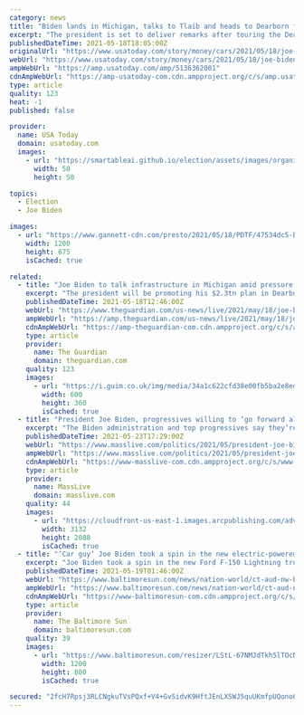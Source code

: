```yaml
---
category: news
title: "Biden lands in Michigan, talks to Tlaib and heads to Dearborn for Ford tour"
excerpt: "The president is set to deliver remarks after touring the Dearborn facility where the new electric pickup will be built."
publishedDateTime: 2021-05-18T18:05:00Z
originalUrl: "https://www.usatoday.com/story/money/cars/2021/05/18/joe-biden-ford-visit/5136362001/"
webUrl: "https://www.usatoday.com/story/money/cars/2021/05/18/joe-biden-ford-visit/5136362001/"
ampWebUrl: "https://amp.usatoday.com/amp/5136362001"
cdnAmpWebUrl: "https://amp-usatoday-com.cdn.ampproject.org/c/s/amp.usatoday.com/amp/5136362001"
type: article
quality: 123
heat: -1
published: false

provider:
  name: USA Today
  domain: usatoday.com
  images:
    - url: "https://smartableai.github.io/election/assets/images/organizations/usatoday.com-50x50.jpg"
      width: 50
      height: 50

topics:
  - Election
  - Joe Biden

images:
  - url: "https://www.gannett-cdn.com/presto/2021/05/18/PDTF/47534dc5-b325-4f4f-a13d-a74e7094a80c-AP_Biden_MIEV403.jpg?auto=webp&crop=4316,2428,x0,y219&format=pjpg&width=1200"
    width: 1200
    height: 675
    isCached: true

related:
  - title: "Joe Biden to talk infrastructure in Michigan amid pressure over Gaza – live"
    excerpt: "The president will be promoting his $2.3tn plan in Dearborn, whose large Arab-American plans to protest against his stance on Middle East strife"
    publishedDateTime: 2021-05-18T12:46:00Z
    webUrl: "https://www.theguardian.com/us-news/live/2021/may/18/joe-biden-infrastructure-gaza-us-politics-live"
    ampWebUrl: "https://amp.theguardian.com/us-news/live/2021/may/18/joe-biden-infrastructure-gaza-us-politics-live"
    cdnAmpWebUrl: "https://amp-theguardian-com.cdn.ampproject.org/c/s/amp.theguardian.com/us-news/live/2021/may/18/joe-biden-infrastructure-gaza-us-politics-live"
    type: article
    provider:
      name: The Guardian
      domain: theguardian.com
    quality: 123
    images:
      - url: "https://i.guim.co.uk/img/media/34a1c622cfd38e00fb5ba2e8ed1ffc7968c1ada0/0_16_6048_3628/master/6048.jpg?width=300&quality=45&auto=format&fit=max&dpr=2&s=33d1fc7610ce9200fe4d3d6225fc9904"
        width: 600
        height: 360
        isCached: true
  - title: "President Joe Biden, progressives willing to ‘go forward alone’ on $1.7 trillion infrastructure bill if Republicans balk at spending"
    excerpt: "The Biden administration and top progressives say they’re hoping for bipartisan support for major infrastructure spending, but they’re prepared to go it alone if they can’t make a deal soon with Republicans. Since signing a $1.9 trillion COVID-19 ..."
    publishedDateTime: 2021-05-23T17:29:00Z
    webUrl: "https://www.masslive.com/politics/2021/05/president-joe-biden-progressives-willing-to-go-forward-alone-on-17-trillion-infrastructure-bill-if-republicans-balk-at-spending.html"
    ampWebUrl: "https://www.masslive.com/politics/2021/05/president-joe-biden-progressives-willing-to-go-forward-alone-on-17-trillion-infrastructure-bill-if-republicans-balk-at-spending.html?outputType=amp"
    cdnAmpWebUrl: "https://www-masslive-com.cdn.ampproject.org/c/s/www.masslive.com/politics/2021/05/president-joe-biden-progressives-willing-to-go-forward-alone-on-17-trillion-infrastructure-bill-if-republicans-balk-at-spending.html?outputType=amp"
    type: article
    provider:
      name: MassLive
      domain: masslive.com
    quality: 44
    images:
      - url: "https://cloudfront-us-east-1.images.arcpublishing.com/advancelocal/XOCFXW2DBBFOHGVRKULVIP5MU4.jpg"
        width: 3132
        height: 2088
        isCached: true
  - title: "‘Car guy’ Joe Biden took a spin in the new electric-powered Ford F-150 Lightning during a trip to Michigan to sell his $2T infrastructure plan"
    excerpt: "Joe Biden took a spin in the new Ford F-150 Lightning truck during a visit to a Ford safety testing center Tuesday as part of a trip to Michigan."
    publishedDateTime: 2021-05-19T01:46:00Z
    webUrl: "https://www.baltimoresun.com/news/nation-world/ct-aud-nw-biden-ford-f-150-lightning-20210518-fl3prg4abnfpthloi4fgwx5qq4-story.html"
    ampWebUrl: "https://www.baltimoresun.com/news/nation-world/ct-aud-nw-biden-ford-f-150-lightning-20210518-fl3prg4abnfpthloi4fgwx5qq4-story.html?outputType=amp"
    cdnAmpWebUrl: "https://www-baltimoresun-com.cdn.ampproject.org/c/s/www.baltimoresun.com/news/nation-world/ct-aud-nw-biden-ford-f-150-lightning-20210518-fl3prg4abnfpthloi4fgwx5qq4-story.html?outputType=amp"
    type: article
    provider:
      name: The Baltimore Sun
      domain: baltimoresun.com
    quality: 39
    images:
      - url: "https://www.baltimoresun.com/resizer/LStL-67NMJdTkh5lTOcNCcV8Nb4=/1200x0/top/cloudfront-us-east-1.images.arcpublishing.com/tronc/NLVWJCLYCGJ2U5KPYVVZT5MAPY.aspx"
        width: 1200
        height: 800
        isCached: true

secured: "2fcH7Rpsj3RLCNgkuTVsPQxf+V4+GvSidvK9HftJEnLXSWJ5quUKmfpUQono6MU16qL2E5xDRFTMBMJlIrf6thvAEujwsDpWiRuhvF8FUzf9fZ9T8MDKQ85PpjQ9xBhDBlMKr+Pnk6y/9hJSlpHlVFgNmzQkHJJriEBfqnQ7+J4uvjAdz6s8bGX6gg5BscSEAGbT/FsAp4yNyyMgxLGC1z2biRFpVrCAh43KLFxJdBVhCSFwAwaECSrfSwHt3SOUjPB70as7weUBFUgZht8nbtaJF0IFAQbaj/zJbxKUZB0f8xgf9fh+9TJdsVQp3iDpsRiTm78gWez6jcX45JmnlCEUl/13PK2EHjjc1lQHj8k=;Kv9odf9zE+R5CUClhtibyQ=="
---
```


